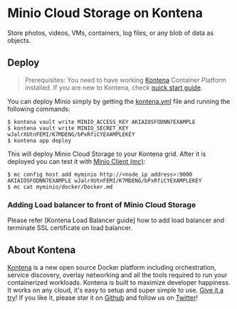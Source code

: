 # Minio Cloud Storage on Kontena

Store photos, videos, VMs, containers, log files, or any blob of data as objects.

## Deploy

> Prerequisites: You need to have working [Kontena](http://www.kontena.io) Container Platform installed. If you are new to Kontena, check [quick start guide](http://www.kontena.io/docs/getting-started/quick-start).   

You can deploy Minio simply by getting the [kontena.yml](./kontena.yml) file and running the following commands:

```
$ kontena vault write MINIO_ACCESS_KEY AKIAIOSFODNN7EXAMPLE
$ kontena vault write MINIO_SECRET_KEY wJalrXUtnFEMI/K7MDENG/bPxRfiCYEXAMPLEKEY
$ kontena app deploy
```

This will deploy Minio Cloud Storage to your Kontena grid. After it is deployed you can test it with [Minio Client (mc)](https://docs.minio.io/docs/minio-client-quickstart-guide):

```
$ mc config host add myminio http://<node_ip_address>:9000 AKIAIOSFODNN7EXAMPLE wJalrXUtnFEMI/K7MDENG/bPxRfiCYEXAMPLEKEY
$ mc cat myminio/docker/Docker.md
```

### Adding Load balancer to front of Minio Cloud Storage
Please refer [Kontena Load Balancer guide] how to add load balancer and terminate SSL certificate on load balancer.

## About Kontena

[Kontena](http://www.kontena.io) is a new open source Docker platform including orchestration, service discovery, overlay networking and all the tools required to run your containerized workloads. Kontena is built to maximize developer happiness. It works on any cloud, it's easy to setup and super simple to use. [Give it a try](http://www.kontena.io/docs/getting-started/quick-start)! If you like it, please star it on [Github](https://github.com/kontena/kontena) and follow us on [Twitter](https://twitter.com/KontenaInc)!
